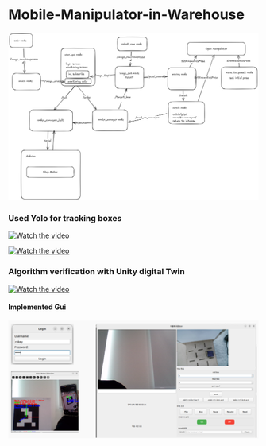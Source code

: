 # Mobile-Manipulator-in-Warehouse

![Node Architecture Plan](./Node_architecture_plan.png)

### Used Yolo for tracking boxes
[![Watch the video](https://img.youtube.com/vi/jAss9TSaNd4/0.jpg)](https://www.youtube.com/shorts/jAss9TSaNd4)

[![Watch the video](https://img.youtube.com/vi/734xx6w0OKA/0.jpg)](https://www.youtube.com/shorts/734xx6w0OKA)


### Algorithm verification with Unity digital Twin
[![Watch the video](https://img.youtube.com/vi/zFvS5FyZdLM/0.jpg)](https://www.youtube.com/watch?v=zFvS5FyZdLM)


#### Implemented Gui
![Node Architecture Plan](./GUI.png)
